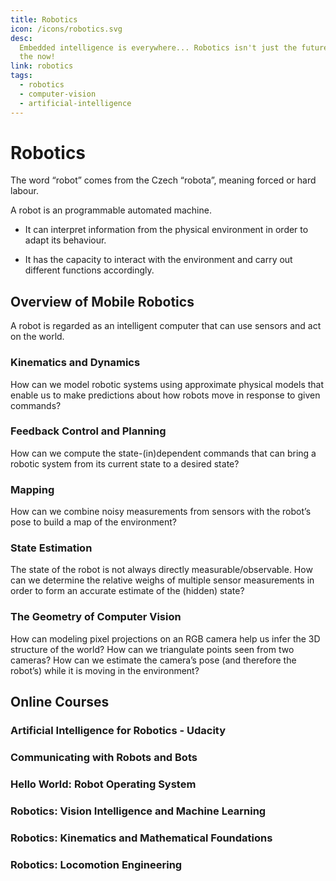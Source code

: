```yaml
---
title: Robotics
icon: /icons/robotics.svg
desc:
  Embedded intelligence is everywhere... Robotics isn't just the future, it's
  the now!
link: robotics
tags:
  - robotics
  - computer-vision
  - artificial-intelligence
---
```


# Robotics

The word “robot” comes from the Czech “robota”, meaning forced or hard labour.

A robot is an programmable automated machine.

- It can interpret information from the physical environment in order to adapt
  its behaviour.

- It has the capacity to interact with the environment and carry out different
  functions accordingly.

<VideoContainer vid-src="https://www.youtube.com/embed/3XkL0qQ21Oo"></VideoContainer>

## Overview of Mobile Robotics

A robot is regarded as an intelligent computer that can use sensors and act on
the world.

### Kinematics and Dynamics

How can we model robotic systems using approximate physical models that enable
us to make predictions about how robots move in response to given commands?

### Feedback Control and Planning

How can we compute the state-(in)dependent commands that can bring a robotic
system from its current state to a desired state?

### Mapping

How can we combine noisy measurements from sensors with the robot’s pose to
build a map of the environment?

### State Estimation

The state of the robot is not always directly measurable/observable. How can we
determine the relative weighs of multiple sensor measurements in order to form
an accurate estimate of the (hidden) state?

### The Geometry of Computer Vision

How can modeling pixel projections on an RGB camera help us infer the 3D
structure of the world? How can we triangulate points seen from two cameras? How
can we estimate the camera’s pose (and therefore the robot’s) while it is moving
in the environment?

## Online Courses

### Artificial Intelligence for Robotics - Udacity

<grid-1-x-2 link="https://www.udacity.com/course/artificial-intelligence-for-robotics--cs373" img-Src="https://d20vrrgs8k4bvw.cloudfront.net/images/courses/thumbnails/cs373_thumbnail.jpg" button="Start Learning!"  desc="Learn how to program all the major systems of a robotic car. Topics include planning, search, localization, tracking, and control."></grid-1-x-2>

### Communicating with Robots and Bots

<grid-1-x-2 :reversed="true" link="https://www.edx.org/course/communicating-with-robots-and-bots" img-Src="https://prod-discovery.edx-cdn.org/media/course/image/bf9f18e0-2bab-4600-ae3e-64d0743d9482-321df2b18306.small.png" button="Start Learning!"  desc="Robots and bots are being developed to populate our homes, workplaces and social spaces. What does the future hold for human-robot communication and collaboration?"></grid-1-x-2>

### Hello World: Robot Operating System

<grid-1-x-2 link="https://www.edx.org/course/hello-real-world-with-ros-robot-operating-system" img-Src="https://prod-discovery.edx-cdn.org/media/course/image/54c2620f-ace4-4d32-809d-69ff203aa38b-228c3d37e14c.small.png" button="Start Learning!"  desc="Learn the fundamentals of ROS, Robot Operating System, to create advanced robotic systems."></grid-1-x-2>

### Robotics: Vision Intelligence and Machine Learning

<grid-1-x-2 :reversed="true" link="https://www.edx.org/course/robotics-vision-intelligence-and-machine-learning" img-Src="https://prod-discovery.edx-cdn.org/media/course/image/72ebda00-58ec-4485-b237-eae39b94bae5-05d8faee10b3.small.jpg" button="Start Learning!"  desc="Learn how to design robot vision systems that avoid collisions, safely work with humans and understand their environment."></grid-1-x-2>

### Robotics: Kinematics and Mathematical Foundations

<grid-1-x-2 link="https://www.edx.org/course/robotics-kinematics-and-mathematical-foundations" img-Src="https://prod-discovery.edx-cdn.org/media/course/image/2228ab3e-7548-441e-84e9-09af75097005-8afe9bf7dab0.small.jpg" button="Start Learning!"  desc="Master the foundational math concepts that drive robotics and put them into practice using MATLAB."></grid-1-x-2>

### Robotics: Locomotion Engineering

<grid-1-x-2 :reversed="true" link="https://www.edx.org/course/robotics-vision-intelligence-and-machine-learning" img-Src="https://prod-discovery.edx-cdn.org/media/course/image/d68e7a3b-1c08-4d4e-bbea-18f5e0590695-f1831c8c44b9.small.jpg" button="Start Learning!"  desc="Learn how to design, build, and program dynamical, legged robots that can operate in the real world."></grid-1-x-2>
